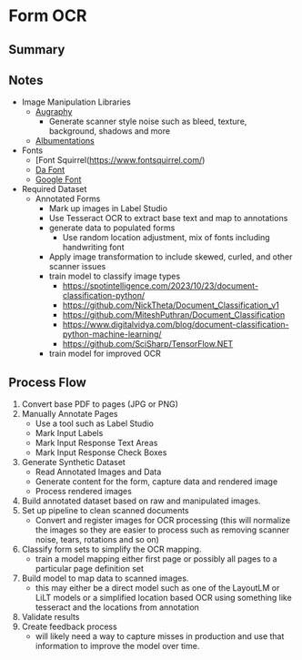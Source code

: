 # Form OCR

## Summary

## Notes

- Image Manipulation Libraries
  - [Augraphy](https://github.com/sparkfish/augraphy)
    - Generate scanner style noise such as bleed, texture, background, shadows and more
  - [Albumentations](https://github.com/albumentations-team/albumentations)
- Fonts
  - [Font Squirrel(https://www.fontsquirrel.com/)
  - [Da Font](https://www.dafont.com/)
  - [Google Font](https://fonts.google.com/)
- Required Dataset
  - Annotated Forms
    - Mark up images in Label Studio
    - Use Tesseract OCR to extract base text and map to annotations
    - generate data to populated forms
      - Use random location adjustment, mix of fonts including handwriting font
    - Apply image transformation to include skewed, curled, and other scanner issues
    - train model to classify image types
      - https://spotintelligence.com/2023/10/23/document-classification-python/
      - https://github.com/NickTheta/Document_Classification_v1
      - https://github.com/MiteshPuthran/Document_Classification
      - https://www.digitalvidya.com/blog/document-classification-python-machine-learning/
      - https://github.com/SciSharp/TensorFlow.NET
    - train model for improved OCR

## Process Flow

1. Convert base PDF to pages (JPG or PNG)
2. Manually Annotate Pages
   - Use a tool such as Label Studio
   - Mark Input Labels
   - Mark Input Response Text Areas
   - Mark Input Response Check Boxes
3. Generate Synthetic Dataset
   - Read Annotated Images and Data
   - Generate content for the form, capture data and rendered image
   - Process rendered images 
4. Build annotated dataset based on raw and manipulated images.
5. Set up pipeline to clean scanned documents
   - Convert and register images for OCR processing (this will normalize the images so they are easier to process such as removing scanner noise, tears, rotations and so on)
6. Classify form sets to simplify the OCR mapping.  
   - train a model mapping either first page or possibly all pages to a particular page definition set
7. Build model to map data to scanned images.  
   - this may either be a direct model such as one of the LayoutLM or LiLT models or a simplified location based OCR using something like tesseract and the locations from annotation
8. Validate results
9. Create feedback process
   - will likely need a way to capture misses in production and use that information to improve the model over time.  
